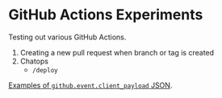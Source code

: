 # GitHub Actions Experiments

Testing out various GitHub Actions.

1. Creating a new pull request when branch or tag is created
2. Chatops
   - `/deploy`

[Examples of `github.event.client_payload` JSON](/json).
